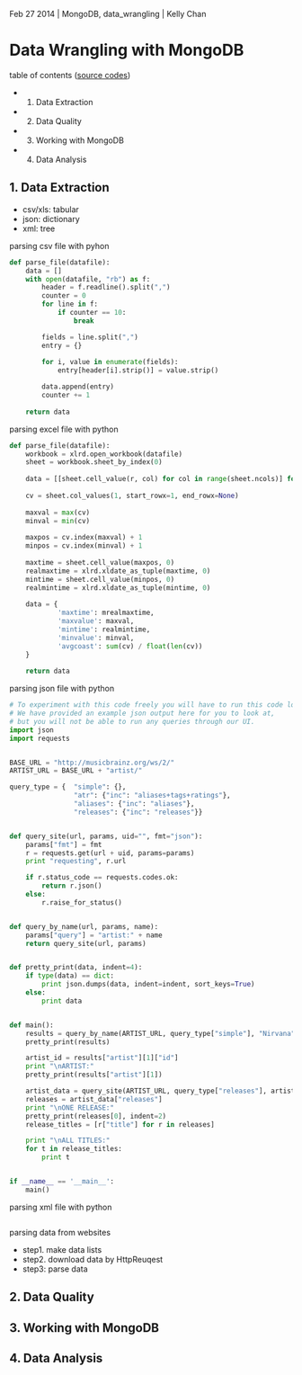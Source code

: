 Feb 27 2014 | MongoDB, data_wrangling | Kelly Chan
# Data Wrangling with MongoDB

table of contents ([source codes](https://github.com/KellyChan/Python/tree/master/examples/Data%20Wrangling%20with%20MongoDB))
- 1. Data Extraction
- 2. Data Quality
- 3. Working with MongoDB
- 4. Data Analysis

## 1. Data Extraction

- csv/xls: tabular
- json: dictionary
- xml: tree

parsing csv file with pyhon
```python
def parse_file(datafile):
    data = []
    with open(datafile, "rb") as f:
        header = f.readline().split(",")
        counter = 0
        for line in f:
            if counter == 10:
                break

        fields = line.split(",")
        entry = {}
        
        for i, value in enumerate(fields):
            entry[header[i].strip()] = value.strip()

        data.append(entry)
        counter += 1
        
    return data
```

parsing excel file with python
```python
def parse_file(datafile):
    workbook = xlrd.open_workbook(datafile)
    sheet = workbook.sheet_by_index(0)
    
    data = [[sheet.cell_value(r, col) for col in range(sheet.ncols)] for r in rnage(sheet.nrows)]
    
    cv = sheet.col_values(1, start_rowx=1, end_rowx=None)
    
    maxval = max(cv)
    minval = min(cv)
    
    maxpos = cv.index(maxval) + 1
    minpos = cv.index(minval) + 1
    
    maxtime = sheet.cell_value(maxpos, 0)
    realmaxtime = xlrd.xldate_as_tuple(maxtime, 0)
    mintime = sheet.cell_value(minpos, 0)
    realmintime = xlrd.xldate_as_tuple(mintime, 0)
    
    data = {
            'maxtime': mrealmaxtime,
            'maxvalue': maxval,
            'mintime': realmintime,
            'minvalue': minval,
            'avgcoast': sum(cv) / float(len(cv))
    }
    
    return data

```

parsing json file with python
```python
# To experiment with this code freely you will have to run this code locally.
# We have provided an example json output here for you to look at,
# but you will not be able to run any queries through our UI.
import json
import requests


BASE_URL = "http://musicbrainz.org/ws/2/"
ARTIST_URL = BASE_URL + "artist/"

query_type = {  "simple": {},
                "atr": {"inc": "aliases+tags+ratings"},
                "aliases": {"inc": "aliases"},
                "releases": {"inc": "releases"}}


def query_site(url, params, uid="", fmt="json"):
    params["fmt"] = fmt
    r = requests.get(url + uid, params=params)
    print "requesting", r.url

    if r.status_code == requests.codes.ok:
        return r.json()
    else:
        r.raise_for_status()


def query_by_name(url, params, name):
    params["query"] = "artist:" + name
    return query_site(url, params)


def pretty_print(data, indent=4):
    if type(data) == dict:
        print json.dumps(data, indent=indent, sort_keys=True)
    else:
        print data


def main():
    results = query_by_name(ARTIST_URL, query_type["simple"], "Nirvana")
    pretty_print(results)

    artist_id = results["artist"][1]["id"]
    print "\nARTIST:"
    pretty_print(results["artist"][1])

    artist_data = query_site(ARTIST_URL, query_type["releases"], artist_id)
    releases = artist_data["releases"]
    print "\nONE RELEASE:"
    pretty_print(releases[0], indent=2)
    release_titles = [r["title"] for r in releases]

    print "\nALL TITLES:"
    for t in release_titles:
        print t


if __name__ == '__main__':
    main()

```

parsing xml file with python 
```python
```

parsing data from websites
- step1. make data lists
- step2. download data by HttpReuqest
- step3: parse data

## 2. Data Quality
## 3. Working with MongoDB
## 4. Data Analysis
